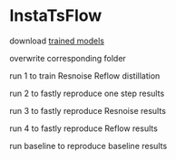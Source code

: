 # InstaTsFlow

download [trained models](https://drive.google.com/drive/folders/1YTvBYjyOvXaCm6fDbcvn5Rp1z0UXr_S_?usp=sharing)

overwrite corresponding folder 

run 1 to train Resnoise Reflow distillation

run 2 to fastly reproduce one step results

run 3 to fastly reproduce Resnoise results

run 4 to fastly reproduce Reflow results

run baseline to reproduce baseline results
